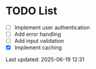 # TODO List

- [ ] Implement user authentication
- [ ] Add error handling
- [ ] Add input validation
- [x] Implement caching

Last updated: 2025-06-19 12:31
